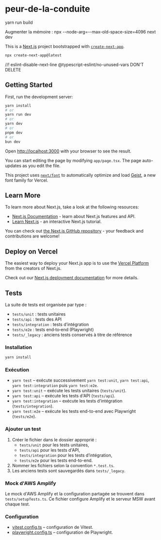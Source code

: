 # peur-de-la-conduite

yarn run build

Augmenter la mémoire : npx --node-arg=--max-old-space-size=4096 next dev

This is a [Next.js](https://nextjs.org) project bootstrapped with [`create-next-app`](https://nextjs.org/docs/app/api-reference/cli/create-next-app).

```bash
npx create-next-app@latest
```

//! eslint-disable-next-line @typescript-eslint/no-unused-vars DON'T DELETE

## Getting Started

First, run the development server:

```bash
yarn install
# or
yarn run dev
# or
yarn dev
# or
pnpm dev
# or
bun dev
```

Open [http://localhost:3000](http://localhost:3000) with your browser to see the result.

You can start editing the page by modifying `app/page.tsx`. The page auto-updates as you edit the file.

This project uses [`next/font`](https://nextjs.org/docs/app/building-your-application/optimizing/fonts) to automatically optimize and load [Geist](https://vercel.com/font), a new font family for Vercel.

## Learn More

To learn more about Next.js, take a look at the following resources:

- [Next.js Documentation](https://nextjs.org/docs) - learn about Next.js features and API.
- [Learn Next.js](https://nextjs.org/learn) - an interactive Next.js tutorial.

You can check out [the Next.js GitHub repository](https://github.com/vercel/next.js) - your feedback and contributions are welcome!

## Deploy on Vercel

The easiest way to deploy your Next.js app is to use the [Vercel Platform](https://vercel.com/new?utm_medium=default-template&filter=next.js&utm_source=create-next-app&utm_campaign=create-next-app-readme) from the creators of Next.js.

Check out our [Next.js deployment documentation](https://nextjs.org/docs/app/building-your-application/deploying) for more details.

## Tests

La suite de tests est organisée par type :

- `tests/unit` : tests unitaires
- `tests/api` : tests des API
- `tests/integration` : tests d’intégration
- `tests/e2e` : tests end‑to‑end (Playwright)
- `tests/_legacy` : anciens tests conservés à titre de référence

### Installation

```bash
yarn install
```

### Exécution

- `yarn test` – exécute successivement `yarn test:unit`, `yarn test:api`, `yarn test:integration` puis `yarn test:e2e`.
- `yarn test:unit` – exécute les tests unitaires (`tests/unit`).
- `yarn test:api` – exécute les tests d'API (`tests/api`).
- `yarn test:integration` – exécute les tests d’intégration (`tests/integration`).
- `yarn test:e2e` – exécute les tests end-to-end avec Playwright (`tests/e2e`).

### Ajouter un test

1. Créer le fichier dans le dossier approprié :
    - `tests/unit` pour les tests unitaires,
    - `tests/api` pour les tests d'API,
    - `tests/integration` pour les tests d’intégration,
    - `tests/e2e` pour les tests end-to-end.
2. Nommer les fichiers selon la convention `*.test.ts`.
3. Les anciens tests sont sauvegardés dans `tests/_legacy`.

### Mock d'AWS Amplify

Le mock d'AWS Amplify et la configuration partagée se trouvent dans `tests/setupTests.ts`.
Ce fichier configure Amplify et le serveur MSW avant chaque test.

### Configuration

- [vitest.config.ts](./vitest.config.ts) – configuration de Vitest.
- [playwright.config.ts](./playwright.config.ts) – configuration de Playwright.
